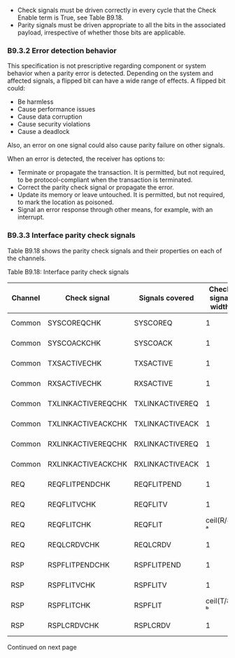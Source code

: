 - Check signals must be driven correctly in every cycle that the Check Enable term is True, see Table B9.18.
- Parity signals must be driven appropriate to all the bits in the associated payload, irrespective of whether those bits are applicable.

### B9.3.2 Error detection behavior

This specification is not prescriptive regarding component or system behavior when a parity error is detected. Depending on the system and affected signals, a flipped bit can have a wide range of effects. A flipped bit could:

- Be harmless
- Cause performance issues
- Cause data corruption
- Cause security violations
- Cause a deadlock

Also, an error on one signal could also cause parity failure on other signals.

When an error is detected, the receiver has options to:

- Terminate or propagate the transaction. It is permitted, but not required, to be protocol-compliant when the transaction is terminated.
- Correct the parity check signal or propagate the error.
- Update its memory or leave untouched. It is permitted, but not required, to mark the location as poisoned.
- Signal an error response through other means, for example, with an interrupt.

### B9.3.3 Interface parity check signals

Table B9.18 shows the parity check signals and their properties on each of the channels.

Table B9.18: Interface parity check signals

| Channel   | Check signal       | Signals covered   | Check signal width   | Check granularity   | Check enable   |
|-----------|--------------------|-------------------|----------------------|---------------------|----------------|
| Common    | SYSCOREQCHK        | SYSCOREQ          | 1                    | 1                   | RESETn == 1    |
| Common    | SYSCOACKCHK        | SYSCOACK          | 1                    | 1                   | RESETn == 1    |
| Common    | TXSACTIVECHK       | TXSACTIVE         | 1                    | 1                   | RESETn == 1    |
| Common    | RXSACTIVECHK       | RXSACTIVE         | 1                    | 1                   | RESETn == 1    |
| Common    | TXLINKACTIVEREQCHK | TXLINKACTIVEREQ   | 1                    | 1                   | RESETn == 1    |
| Common    | TXLINKACTIVEACKCHK | TXLINKACTIVEACK   | 1                    | 1                   | RESETn == 1    |
| Common    | RXLINKACTIVEREQCHK | RXLINKACTIVEREQ   | 1                    | 1                   | RESETn == 1    |
| Common    | RXLINKACTIVEACKCHK | RXLINKACTIVEACK   | 1                    | 1                   | RESETn == 1    |
| REQ       | REQFLITPENDCHK     | REQFLITPEND       | 1                    | 1                   | RESETn == 1    |
| REQ       | REQFLITVCHK        | REQFLITV          | 1                    | 1                   | RESETn == 1    |
| REQ       | REQFLITCHK         | REQFLIT           | ceil(R/8) ᵃ          | 1 to 8              | REQFLITV == 1  |
| REQ       | REQLCRDVCHK        | REQLCRDV          | 1                    | 1                   | RESETn == 1    |
| RSP       | RSPFLITPENDCHK     | RSPFLITPEND       | 1                    | 1                   | RESETn == 1    |
| RSP       | RSPFLITVCHK        | RSPFLITV          | 1                    | 1                   | RESETn == 1    |
| RSP       | RSPFLITCHK         | RSPFLIT           | ceil(T/8) ᵇ          | 1 to 8              | RSPFLITV == 1  |
| RSP       | RSPLCRDVCHK        | RSPLCRDV          | 1                    | 1                   | RESETn == 1    |

Continued on next page